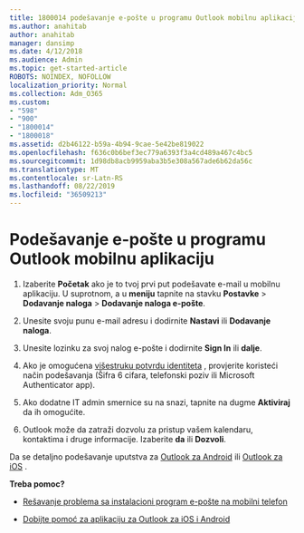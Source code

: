 ```yaml
---
title: 1800014 podešavanje e-pošte u programu Outlook mobilnu aplikaciju
ms.author: anahitab
author: anahitab
manager: dansimp
ms.date: 4/12/2018
ms.audience: Admin
ms.topic: get-started-article
ROBOTS: NOINDEX, NOFOLLOW
localization_priority: Normal
ms.collection: Adm_O365
ms.custom:
- "598"
- "900"
- "1800014"
- "1800018"
ms.assetid: d2b46122-b59a-4b94-9cae-5e42be819022
ms.openlocfilehash: f636c0b6bef3ec779a6393f3a4cd489a467c4bc5
ms.sourcegitcommit: 1d98db8acb9959aba3b5e308a567ade6b62da56c
ms.translationtype: MT
ms.contentlocale: sr-Latn-RS
ms.lasthandoff: 08/22/2019
ms.locfileid: "36509213"
---
```

# <a name="set-up-email-in-the-outlook-mobile-app"></a>Podešavanje e-pošte u programu Outlook mobilnu aplikaciju

1. Izaberite **Početak** ako je to tvoj prvi put podešavate e-mail u mobilnu aplikaciju. U suprotnom, a u **meniju** tapnite na stavku **Postavke** \> **Dodavanje naloga** \> **Dodavanje naloga e-pošte**.

2. Unesite svoju punu e-mail adresu i dodirnite **Nastavi** ili **Dodavanje naloga**.

3. Unesite lozinku za svoj nalog e-pošte i dodirnite **Sign In** ili **dalje**.

4. Ako je omogućena [višestruku potvrdu identiteta](https://support.office.com/article/8f0454b2-f51a-4d9c-bcde-2c48e41621c6.aspx) , provjerite koristeći način podešavanja (Šifra 6 cifara, telefonski poziv ili Microsoft Authenticator app).

5. Ako dodatne IT admin smernice su na snazi, tapnite na dugme **Aktiviraj** da ih omogućite.

6. Outlook može da zatraži dozvolu za pristup vašem kalendaru, kontaktima i druge informacije. Izaberite **da** ili **Dozvoli**.

Da se detaljno podešavanje uputstva za [Outlook za Android](https://support.office.com/article/886db551-8dfa-4fd5-b835-f8e532091872.aspx) ili [Outlook za iOS](https://support.office.com/article/b2de2161-cc1d-49ef-9ef9-81acd1c8e234.aspx) .
  
 **Treba pomoc?**
  
- [Rešavanje problema sa instalacioni program e-pošte na mobilni telefon](https://support.office.com/article/a264ef01-9c88-48fb-9285-7017e4f31f02.aspx)

- [Dobijte pomoć za aplikaciju za Outlook za iOS i Android](https://support.office.com/article/218a22d1-9fa5-4889-b689-de1c63493243.aspx#ID0EAABAAA=Contact_Support)
